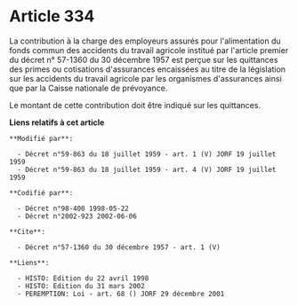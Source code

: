 # Article 334

La contribution à la charge des employeurs assurés pour l'alimentation du fonds commun des accidents du travail agricole
institué par l'article premier du décret n° 57-1360 du 30 décembre 1957 est perçue sur les quittances des primes ou
cotisations d'assurances encaissées au titre de la législation sur les accidents du travail agricole par les organismes
d'assurances ainsi que par la Caisse nationale de prévoyance.

Le montant de cette contribution doit être indiqué sur les quittances.

**Liens relatifs à cet article**

	**Modifié par**:

	  - Décret n°59-863 du 18 juillet 1959 - art. 1 (V) JORF 19 juillet 1959
	  - Décret n°59-863 du 18 juillet 1959 - art. 4 (V) JORF 19 juillet 1959

	**Codifié par**:

	  - Décret n°98-400 1998-05-22
	  - Décret n°2002-923 2002-06-06

	**Cite**:

	  - Décret n°57-1360 du 30 décembre 1957 - art. 1 (V)

	**Liens**:

	  - HISTO: Edition du 22 avril 1998
	  - HISTO: Edition du 31 mars 2002
	  - PEREMPTION: Loi - art. 68 () JORF 29 décembre 2001
